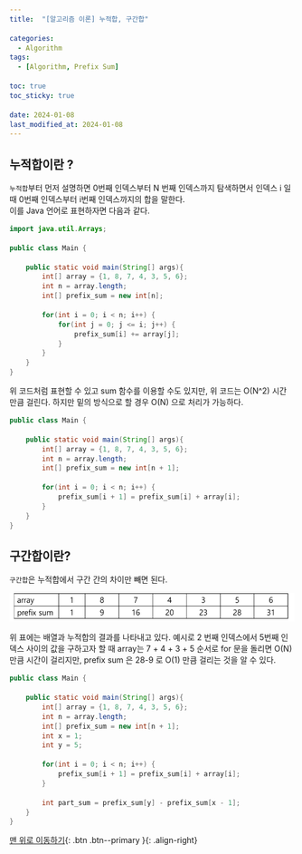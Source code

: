 ```yaml
---
title:  "[알고리즘 이론] 누적합, 구간합" 

categories:
  - Algorithm
tags:
  - [Algorithm, Prefix Sum]

toc: true
toc_sticky: true

date: 2024-01-08
last_modified_at: 2024-01-08
---
```

## 누적합이란 ?
`누적합`부터 먼저 설명하면 0번째 인덱스부터 N 번째 인덱스까지 탐색하면서 인덱스 i 일때 0번째 인덱스부터 i번째 인덱스까지의 합을 말한다.  
이를 Java 언어로 표현하자면 다음과 같다.

```java
import java.util.Arrays;

public class Main {

	public static void main(String[] args){
		int[] array = {1, 8, 7, 4, 3, 5, 6};
		int n = array.length;
		int[] prefix_sum = new int[n];
		
		for(int i = 0; i < n; i++) {
			for(int j = 0; j <= i; j++) {
				prefix_sum[i] += array[j];
			}
		}
	}
}
```

위 코드처럼 표현할 수 있고 sum 함수를 이용할 수도 있지만, 위 코드는 O(N^2) 시간 만큼 걸린다. 하지만 밑의 방식으로 할 경우 O(N) 으로 처리가 가능하다.

```java
public class Main {

	public static void main(String[] args){
		int[] array = {1, 8, 7, 4, 3, 5, 6};
		int n = array.length;
		int[] prefix_sum = new int[n + 1];
		
		for(int i = 0; i < n; i++) {
			prefix_sum[i + 1] = prefix_sum[i] + array[i];
		}
	}
}
```

## 구간합이란?
`구간합`은 누적합에서 구간 간의 차이만 빼면 된다.

<img src="../../assets/img/algorithm/prefixsum.png">

위 표에는 배열과 누적합의 결과를 나타내고 있다. 예시로 2 번째 인덱스에서 5번째 인덱스 사이의 값을 구하고자 할 때
array는 7 + 4 + 3 + 5 순서로 for 문을 돌리면 O(N) 만큼 시간이 걸리지만, prefix sum 은 28-9 로 O(1) 만큼 걸리는 것을 알 수 있다.


```java
public class Main {

	public static void main(String[] args){
		int[] array = {1, 8, 7, 4, 3, 5, 6};
		int n = array.length;
		int[] prefix_sum = new int[n + 1];
		int x = 1;
		int y = 5;
		
		for(int i = 0; i < n; i++) {
			prefix_sum[i + 1] = prefix_sum[i] + array[i];
		}
        
		int part_sum = prefix_sum[y] - prefix_sum[x - 1];
	}
}
```

[맨 위로 이동하기](#){: .btn .btn--primary }{: .align-right}
